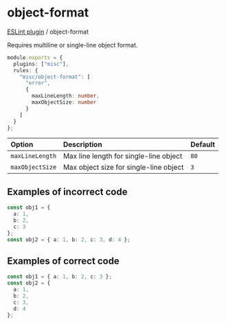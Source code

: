 # object-format

[ESLint plugin](https://iliubinskii.github.io/eslint-plugin-misc/) / object-format

Requires multiline or single-line object format.

```ts
module.exports = {
  plugins: ["misc"],
  rules: {
    "misc/object-format": [
      "error",
      {
        maxLineLength: number,
        maxObjectSize: number
      }
    ]
  }
};
```

| Option | Description | Default |
| :----- | :----- | :----- |
| `maxLineLength` | Max line length for single-line object | `80` |
| `maxObjectSize` | Max object size for single-line object | `3` |

## Examples of incorrect code

```ts
const obj1 = {
  a: 1,
  b: 2,
  c: 3
};
const obj2 = { a: 1, b: 2, c: 3, d: 4 };
```

## Examples of correct code

```ts
const obj1 = { a: 1, b: 2, c: 3 };
const obj2 = {
  a: 1,
  b: 2,
  c: 3,
  d: 4
};
```
